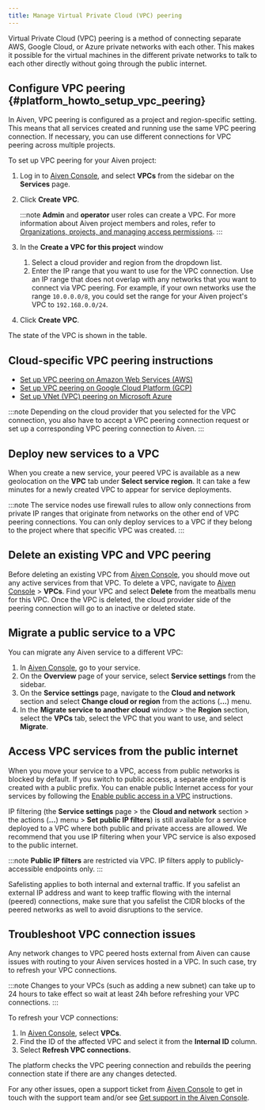 ```yaml
---
title: Manage Virtual Private Cloud (VPC) peering
---
```


Virtual Private Cloud (VPC) peering is a method of connecting separate
AWS, Google Cloud, or Azure private networks with each other. This makes
it possible for the virtual machines in the different private networks
to talk to each other directly without going through the public
internet.

## Configure VPC peering {#platform_howto_setup_vpc_peering}

In Aiven, VPC peering is configured as a project and region-specific
setting. This means that all services created and running use the same
VPC peering connection. If necessary, you can use different connections
for VPC peering across multiple projects.

To set up VPC peering for your Aiven project:

1.  Log in to [Aiven Console](https://console.aiven.io/), and select
    **VPCs** from the sidebar on the **Services** page.

2.  Click **Create VPC**.

    :::note
    **Admin** and **operator** user roles can create a VPC. For more
    information about Aiven project members and roles, refer to
    [Organizations, projects, and managing access permissions](/docs/platform/concepts/projects_accounts_access).
    :::

3.  In the **Create a VPC for this project** window

    1.  Select a cloud provider and region from the dropdown list.
    2.  Enter the IP range that you want to use for the VPC connection.
        Use an IP range that does not overlap with any networks that you
        want to connect via VPC peering. For example, if your own
        networks use the range `10.0.0.0/8`, you could set
        the range for your Aiven project's VPC to
        `192.168.0.0/24`.

4.  Click **Create VPC**.

The state of the VPC is shown in the table.

## Cloud-specific VPC peering instructions

-   [Set up VPC peering on Amazon Web Services (AWS)](/docs/platform/howto/vpc-peering-aws)
-   [Set up VPC peering on Google Cloud Platform (GCP)](/docs/platform/howto/vpc-peering-gcp)
-   [Set up VNet (VPC) peering on Microsoft Azure](/docs/platform/howto/vnet-peering-azure)

:::note
Depending on the cloud provider that you selected for the VPC
connection, you also have to accept a VPC peering connection request or
set up a corresponding VPC peering connection to Aiven.
:::

## Deploy new services to a VPC

When you create a new service, your peered VPC is available as a new
geolocation on the **VPC** tab under **Select service region**. It can
take a few minutes for a newly created VPC to appear for service
deployments.

:::note
The service nodes use firewall rules to allow only connections from
private IP ranges that originate from networks on the other end of VPC
peering connections. You can only deploy services to a VPC if they
belong to the project where that specific VPC was created.
:::

## Delete an existing VPC and VPC peering

Before deleting an existing VPC from [Aiven
Console](https://console.aiven.io/), you should move out any active
services from that VPC. To delete a VPC, navigate to [Aiven
Console](https://console.aiven.io/) \> **VPCs**. Find your VPC and
select **Delete** from the meatballs menu for this VPC. Once the VPC is
deleted, the cloud provider side of the peering connection will go to an
inactive or deleted state.

## Migrate a public service to a VPC

You can migrate any Aiven service to a different VPC:

1.  In [Aiven Console](https://console.aiven.io/), go to your service.
2.  On the **Overview** page of your service, select **Service
    settings** from the sidebar.
3.  On the **Service settings** page, navigate to the **Cloud and
    network** section and select **Change cloud or region** from the
    actions (**\...**) menu.
4.  In the **Migrate service to another cloud** window \> the **Region**
    section, select the **VPCs** tab, select the VPC that you want to
    use, and select **Migrate**.

## Access VPC services from the public internet

When you move your service to a VPC, access from public networks is
blocked by default. If you switch to public access, a separate endpoint
is created with a public prefix. You can enable public Internet access
for your services by following the
[Enable public access in a VPC](/docs/platform/howto/public-access-in-vpc) instructions.

IP filtering (the **Service settings** page \> the **Cloud and network**
section \> the actions (**\...**) menu \> **Set public IP filters**) is
still available for a service deployed to a VPC where both public and
private access are allowed. We recommend that you use IP filtering when
your VPC service is also exposed to the public internet.

:::note
**Public IP filters** are restricted via VPC. IP filters apply to
publicly-accessible endpoints only.
:::

Safelisting applies to both internal and external traffic. If you
safelist an external IP address and want to keep traffic flowing with
the internal (peered) connections, make sure that you safelist the CIDR
blocks of the peered networks as well to avoid disruptions to the
service.

## Troubleshoot VPC connection issues

Any network changes to VPC peered hosts external from Aiven can cause
issues with routing to your Aiven services hosted in a VPC. In such
case, try to refresh your VPC connections.

:::note
Changes to your VPCs (such as adding a new subnet) can take up to 24
hours to take effect so wait at least 24h before refreshing your VPC
connections.
:::

To refresh your VCP connections:

1.  In [Aiven Console](https://console.aiven.io/), select **VPCs**.
2.  Find the ID of the affected VPC and select it from the **Internal
    ID** column.
3.  Select **Refresh VPC connections**.

The platform checks the VPC peering connection and rebuilds the peering
connection state if there are any changes detected.

For any other issues, open a support ticket from [Aiven
Console](https://console.aiven.io/) to get in touch with the support
team and/or see
[Get support in the Aiven Console](/docs/platform/howto/project-support-center).
